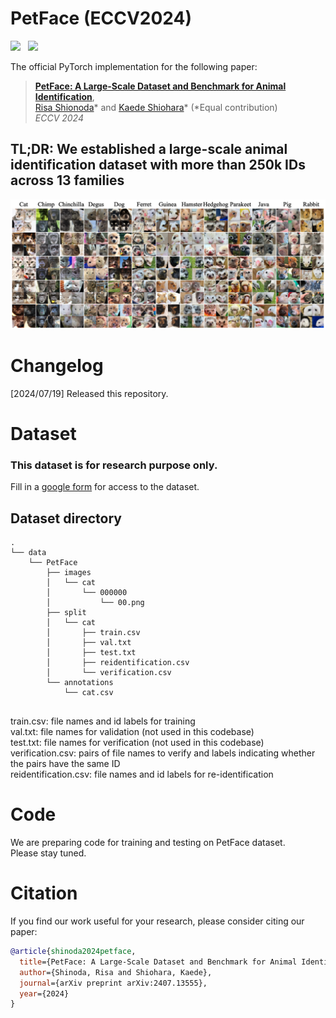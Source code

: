 # PetFace (ECCV2024)
<a href='https://arxiv.org/abs/2407.13555'><img src='https://img.shields.io/badge/ArXiv-PDF-red'></a> &nbsp; 
<a href='https://dahlian00.github.io/PetFacePage/'><img src='https://img.shields.io/badge/Project-Page-Green'></a> &nbsp; 

The official PyTorch implementation for the following paper:
> [**PetFace: A Large-Scale Dataset and Benchmark for Animal Identification**](https://arxiv.org/abs/2407.13555),  
> [Risa Shionoda](https://sites.google.com/view/risashinoda/home)* and [Kaede Shiohara](https://mapooon.github.io/)* (*Equal contribution)   
> *ECCV 2024*

## TL;DR: We established a large-scale animal identification dataset with more than 250k IDs across 13 families




![Overview](fig/teaser.png)



# Changelog
[2024/07/19] Released this repository.  

# Dataset
### This dataset is **for research purpose only**.  
Fill in a [google form](https://docs.google.com/forms/d/e/1FAIpQLSfRPJaCmU6oQ4X_uB6H-EM5MSeczKczZxbQ5H9FMRS4KNY59w/viewform) for access to the dataset.

## Dataset directory
```
.
└── data
    └── PetFace
        ├── images
        │   └── cat
        │       └── 000000
        │           └── 00.png
        ├── split
        │   └── cat
        │       ├── train.csv
        │       ├── val.txt
        │       ├── test.txt
        │       ├── reidentification.csv 
        │       └── verification.csv
        └── annotations
            └── cat.csv
         
```
train.csv: file names and id labels for training  
val.txt: file names for validation (not used in this codebase)  
test.txt: file names for verification (not used in this codebase)  
verification.csv: pairs of file names to verify and labels indicating whether the pairs have the same ID  
reidentification.csv: file names and id labels for re-identification  

# Code
We are preparing code for training and testing on PetFace dataset.  
Please stay tuned.

# Citation
If you find our work useful for your research, please consider citing our paper:
```bibtex
@article{shinoda2024petface,
  title={PetFace: A Large-Scale Dataset and Benchmark for Animal Identification},
  author={Shinoda, Risa and Shiohara, Kaede},
  journal={arXiv preprint arXiv:2407.13555},
  year={2024}
}
```